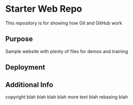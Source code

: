 # Starter Web Repo

This repository is for showing how Git and GitHub work

## Purpose

Sample website with plenty of files for demos and training

## Deployment

## Additional Info

copyright blah blah blah blah more text blah rebasing blah